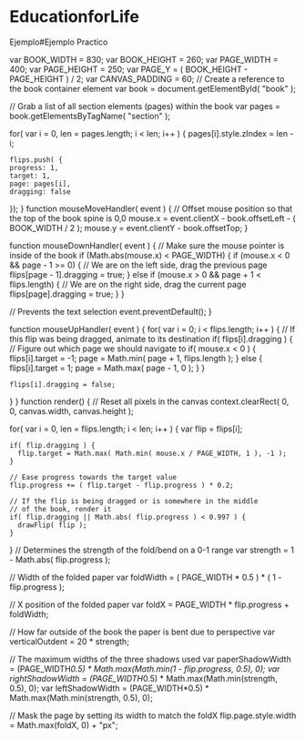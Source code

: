# EducationforLife
Ejemplo#Ejemplo Practico
<div id="book">
  <canvas id="pageflip-canvas"></canvas>
  <div id="pages">
    <section>
      <div> <!-- Any type of contents here --> </div>
    </section>
    <!-- More <section>'s here -->
  </div>
</div>
var BOOK_WIDTH = 830;
var BOOK_HEIGHT = 260;
var PAGE_WIDTH = 400;
var PAGE_HEIGHT = 250;
var PAGE_Y = ( BOOK_HEIGHT - PAGE_HEIGHT ) / 2;
var CANVAS_PADDING = 60;
// Create a reference to the book container element
var book = document.getElementById( "book" );

// Grab a list of all section elements (pages) within the book
var pages = book.getElementsByTagName( "section" );

for( var i = 0, len = pages.length; i < len; i++ ) {
    pages[i].style.zIndex = len - i;

    flips.push( {
    progress: 1,
    target: 1,
    page: pages[i],
    dragging: false
  });
}
function mouseMoveHandler( event ) {
  // Offset mouse position so that the top of the book spine is 0,0
  mouse.x = event.clientX - book.offsetLeft - ( BOOK_WIDTH / 2 );
  mouse.y = event.clientY - book.offsetTop;
}

function mouseDownHandler( event ) {
  // Make sure the mouse pointer is inside of the book
  if (Math.abs(mouse.x) < PAGE_WIDTH) {
    if (mouse.x < 0 && page - 1 >= 0) {
      // We are on the left side, drag the previous page
      flips[page - 1].dragging = true;
    }
    else if (mouse.x > 0 && page + 1 < flips.length) {
      // We are on the right side, drag the current page
      flips[page].dragging = true;
    }
  }

  // Prevents the text selection
  event.preventDefault();
}

function mouseUpHandler( event ) {
  for( var i = 0; i < flips.length; i++ ) {
    // If this flip was being dragged, animate to its destination
    if( flips[i].dragging ) {
      // Figure out which page we should navigate to
      if( mouse.x < 0 ) {
        flips[i].target = -1;
        page = Math.min( page + 1, flips.length );
      }
      else {
        flips[i].target = 1;
        page = Math.max( page - 1, 0 );
      }
    }

    flips[i].dragging = false;
  }
}
function render() {
  // Reset all pixels in the canvas
  context.clearRect( 0, 0, canvas.width, canvas.height );

  for( var i = 0, len = flips.length; i < len; i++ ) {
    var flip = flips[i];

    if( flip.dragging ) {
      flip.target = Math.max( Math.min( mouse.x / PAGE_WIDTH, 1 ), -1 );
    }

    // Ease progress towards the target value
    flip.progress += ( flip.target - flip.progress ) * 0.2;

    // If the flip is being dragged or is somewhere in the middle
    // of the book, render it
    if( flip.dragging || Math.abs( flip.progress ) < 0.997 ) {
      drawFlip( flip );
    }

  }
// Determines the strength of the fold/bend on a 0-1 range
var strength = 1 - Math.abs( flip.progress );

// Width of the folded paper
var foldWidth = ( PAGE_WIDTH * 0.5 ) * ( 1 - flip.progress );

// X position of the folded paper
var foldX = PAGE_WIDTH * flip.progress + foldWidth;

// How far outside of the book the paper is bent due to perspective
var verticalOutdent = 20 * strength;

// The maximum widths of the three shadows used
var paperShadowWidth = (PAGE_WIDTH*0.5) * Math.max(Math.min(1 - flip.progress, 0.5), 0);
var rightShadowWidth = (PAGE_WIDTH*0.5) * Math.max(Math.min(strength, 0.5), 0);
var leftShadowWidth = (PAGE_WIDTH*0.5) * Math.max(Math.min(strength, 0.5), 0);

// Mask the page by setting its width to match the foldX
flip.page.style.width = Math.max(foldX, 0) + "px";
